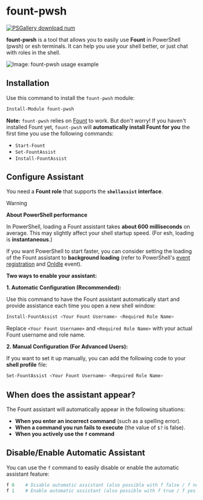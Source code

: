 # fount-pwsh

[![PSGallery download num](https://img.shields.io/powershellgallery/dt/fount-pwsh)](https://www.powershellgallery.com/packages/fount-pwsh)

**fount-pwsh** is a tool that allows you to easily use **Fount** in PowerShell (pwsh) or esh terminals.
It can help you use your shell better, or just chat with roles in the shell.

![Image: fount-pwsh usage example](https://github.com/user-attachments/assets/93afee48-93d4-42c7-a5e0-b7f5c93bdee9)

## Installation

Use this command to install the `fount-pwsh` module:

```powershell
Install-Module fount-pwsh
```

**Note:** `fount-pwsh` relies on [Fount](https://github.com/steve02081504/fount) to work.
But don't worry!
If you haven't installed Fount yet, `fount-pwsh` will **automatically install Fount for you** the first time you use the following commands:

- `Start-Fount`
- `Set-FountAssist`
- `Install-FountAssist`

## Configure Assistant

You need a **Fount role** that supports the **`shellassist` interface**.

> [!WARNING]
> **About PowerShell performance**
>
> In PowerShell, loading a Fount assistant takes **about 600 milliseconds** on average. This may slightly affect your shell startup speed. (For esh, loading is **instantaneous**.)
>
> If you want PowerShell to start faster, you can consider setting the loading of the Fount assistant to **background loading** (refer to PowerShell's [event registration](https://learn.microsoft.com/powershell/module/microsoft.powershell.utility/register-engineevent?view=powershell-7.5) and [OnIdle](https://learn.microsoft.com/dotnet/api/system.management.automation.psengineevent.onidle?view=powershellsdk-7.4.0) event).

**Two ways to enable your assistant:**

**1. Automatic Configuration (Recommended):**

Use this command to have the Fount assistant automatically start and provide assistance each time you open a new shell window:

```powershell
Install-FountAssist <Your Fount Username> <Required Role Name>
```

Replace `<Your Fount Username>` and `<Required Role Name>` with your actual Fount username and role name.

**2. Manual Configuration (For Advanced Users):**

If you want to set it up manually, you can add the following code to your **shell profile** file:

```powershell
Set-FountAssist <Your Fount Username> <Required Role Name>
```

## When does the assistant appear?

The Fount assistant will automatically appear in the following situations:

- **When you enter an incorrect command** (such as a spelling error).
- **When a command you run fails to execute** (the value of `$?` is false).
- **When you actively use the `f` command**

## Disable/Enable Automatic Assistant

You can use the `f` command to easily disable or enable the automatic assistant feature:

```powershell
f 0    # Disable automatic assistant (also possible with f false / f no / f n / f disable / f unset / f off etc.)
f 1    # Enable automatic assistant (also possible with f true / f yes / f y / f enable / f set / f on etc.)
```
